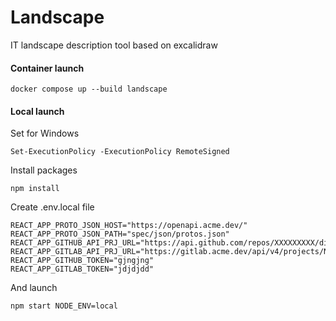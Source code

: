 # Landscape
IT landscape description tool based on excalidraw

#### Container launch 

    docker compose up --build landscape

#### Local launch

Set for Windows

    Set-ExecutionPolicy -ExecutionPolicy RemoteSigned

Install packages 

    npm install

Create .env.local file 

    REACT_APP_PROTO_JSON_HOST="https://openapi.acme.dev/"
    REACT_APP_PROTO_JSON_PATH="spec/json/protos.json"
    REACT_APP_GITHUB_API_PRJ_URL="https://api.github.com/repos/XXXXXXXXX/diagramm_store/"
    REACT_APP_GITLAB_API_PRJ_URL="https://gitlab.acme.dev/api/v4/projects/NNNN/" 
    REACT_APP_GITHUB_TOKEN="gjngjng"  
    REACT_APP_GITLAB_TOKEN="jdjdjdd"

And launch

    npm start NODE_ENV=local
